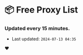 # :package: Free Proxy List
### Updated every 15 minutes.

- Last updated: `2024-07-13 04:35`

:heart:
